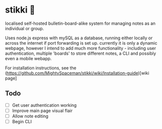 # stikki 🚧
localised self-hosted bulletin-board-alike system for managing notes as an individual or group.

Uses node.js express with mySQL as a database, running either locally or across the internet if port forwarding is set up.
currently it is only a dynamic webpage, however I intend to add much more functionality - including user authentication, multiple 'boards' to store different notes,
a CLI and possibly even a mobile webapp.

For installation instructions, see the (https://github.com/MightySpaceman/stikki/wiki/Installation-guide)[wiki page]

## Todo
- [ ] Get user authentication working
- [ ] Improve main page visual flair
- [ ] Allow note editing
- [ ] Begin CLI
